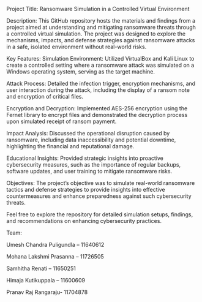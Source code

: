 Project Title: Ransomware Simulation in a Controlled Virtual Environment


Description:
This GitHub repository hosts the materials and findings from a project aimed at understanding and mitigating ransomware threats through a controlled virtual simulation. The project was designed to explore the mechanisms, impacts, and defense strategies against ransomware attacks in a safe, isolated environment without real-world risks.

Key Features:
Simulation Environment: Utilized VirtualBox and Kali Linux to create a controlled setting where a ransomware attack was simulated on a Windows operating system, serving as the target machine.

Attack Process: Detailed the infection trigger, encryption mechanisms, and user interaction during the attack, including the display of a ransom note and encryption of critical files.

Encryption and Decryption: Implemented AES-256 encryption using the Fernet library to encrypt files and demonstrated the decryption process upon simulated receipt of ransom payment.

Impact Analysis: Discussed the operational disruption caused by ransomware, including data inaccessibility and potential downtime, highlighting the financial and reputational damage.

Educational Insights: Provided strategic insights into proactive cybersecurity measures, such as the importance of regular backups, software updates, and user training to mitigate ransomware risks.

Objectives:
The project’s objective was to simulate real-world ransomware tactics and defense strategies to provide insights into effective countermeasures and enhance preparedness against such cybersecurity threats.


Feel free to explore the repository for detailed simulation setups, findings, and recommendations on enhancing cybersecurity practices.


Team:

Umesh Chandra Puligundla – 11640612

Mohana Lakshmi Prasanna – 11726505

Samhitha Renati – 11650251

Himaja Kutikuppala – 11600609

Pranav Raj Rangaraju- 11704878
